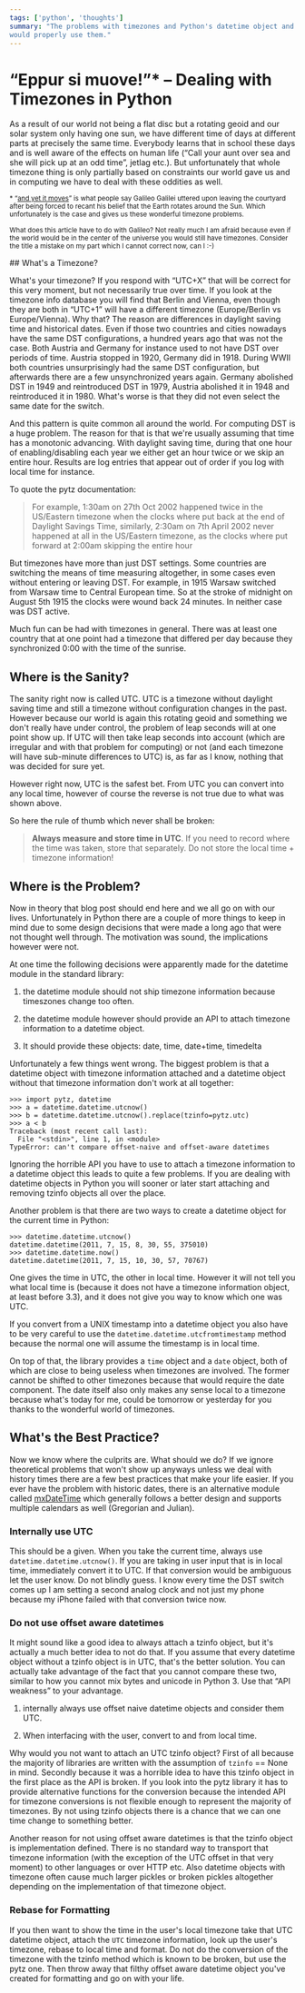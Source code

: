 ```yaml
---
tags: ['python', 'thoughts']
summary: "The problems with timezones and Python's datetime object and how you
would properly use them."
---
```


# “Eppur si muove!”* – Dealing with Timezones in Python

As a result of our world not being a flat disc but a rotating geoid and
our solar system only having one sun, we have different time of days at
different parts at precisely the same time.  Everybody learns that in
school these days and is well aware of the effects on human life (“Call
your aunt over sea and she will pick up at an odd time”, jetlag etc.).
But unfortunately that whole timezone thing is only partially based on
constraints our world gave us and in computing we have to deal with these
oddities as well.

<small> * “[and yet it moves](http://en.wikipedia.org/wiki/E_pur_si_muove!)” is
what people say Galileo Galilei uttered upon leaving the courtyard after
being forced to recant his belief that the Earth rotates around the Sun.
Which unfortunately is the case and gives us these wonderful timezone
problems.

What does this article have to do with Galileo?  Not really much I am
afraid because even if the world would be in the center of the universe
you would still have timezones.  Consider the title a mistake on my part
which I cannot correct now, can I :-)

</small>## What's a Timezone?

What's your timezone?  If you respond with “UTC+X” that will be correct
for this very moment, but not necessarily true over time.  If you look at
the timezone info database you will find that Berlin and Vienna, even
though they are both in “UTC+1” will have a different timezone
(Europe/Berlin vs Europe/Vienna).  Why that?  The reason are differences
in daylight saving time and historical dates.  Even if those two countries
and cities nowadays have the same DST configurations, a hundred years ago
that was not the case.  Both Austria and Germany for instance used to not
have DST over periods of time.  Austria stopped in 1920, Germany did in
1918.  During WWII both countries unsurprisingly had the same DST
configuration, but afterwards there are a few unsynchronized years again.
Germany abolished DST in 1949 and reintroduced DST in 1979, Austria
abolished it in 1948 and reintroduced it in 1980.  What's worse is that
they did not even select the same date for the switch.

And this pattern is quite common all around the world.  For computing DST
is a huge problem.  The reason for that is that we're usually assuming
that time has a monotonic advancing.  With daylight saving time, during
that one hour of enabling/disabling each year we either get an hour twice
or we skip an entire hour.  Results are log entries that appear out of
order if you log with local time for instance.

To quote the pytz documentation:

> For example, 1:30am on 27th Oct 2002 happened twice in the US/Eastern
timezone when the clocks where put back at the end of Daylight Savings
Time, similarly, 2:30am on 7th April 2002 never happened at all in the
US/Eastern timezone, as the clocks where put forward at 2:00am
skipping the entire hour
>

But timezones have more than just DST settings.  Some countries are
switching the means of time measuring altogether, in some cases even
without entering or leaving DST.  For example, in 1915 Warsaw switched
from Warsaw time to Central European time. So at the stroke of midnight on
August 5th 1915 the clocks were wound back 24 minutes.  In neither case
was DST active.

Much fun can be had with timezones in general.  There was at least one
country that at one point had a timezone that differed per day because
they synchronized 0:00 with the time of the sunrise.

## Where is the Sanity?

The sanity right now is called UTC.  UTC is a timezone without daylight
saving time and still a timezone without configuration changes in the
past.  However because our world is again this rotating geoid and
something we don't really have under control, the problem of leap seconds
will at one point show up.  If UTC will then take leap seconds into
account (which are irregular and with that problem for computing) or not
(and each timezone will have sub-minute differences to UTC) is, as far as
I know, nothing that was decided for sure yet.

However right now, UTC is the safest bet.  From UTC you can convert into
any local time, however of course the reverse is not true due to what was
shown above.

So here the rule of thumb which never shall be broken:

> **Always measure and store time in UTC**.  If you need to record where
the time was taken, store that separately.  Do not store the local
time + timezone information!
>

## Where is the Problem?

Now in theory that blog post should end here and we all go on with our
lives.  Unfortunately in Python there are a couple of more things to keep
in mind due to some design decisions that were made a long ago that were
not thought well through.  The motivation was sound, the implications
however were not.

At one time the following decisions were apparently made for the datetime
module in the standard library:

1. the datetime module should not ship timezone information because
timeszones change too often.

1. the datetime module however should provide an API to attach timezone
information to a datetime object.

1. It should provide these objects: date, time, date+time, timedelta

Unfortunately a few things went wrong.  The biggest problem is that a
datetime object with timezone information attached and a datetime object
without that timezone information don't work at all together:

```pycon
>>> import pytz, datetime
>>> a = datetime.datetime.utcnow()
>>> b = datetime.datetime.utcnow().replace(tzinfo=pytz.utc)
>>> a < b
Traceback (most recent call last):
  File "<stdin>", line 1, in <module>
TypeError: can't compare offset-naive and offset-aware datetimes
```

Ignoring the horrible API you have to use to attach a timezone information
to a datetime object this leads to quite a few problems.  If you are
dealing with datetime objects in Python you will sooner or later start
attaching and removing tzinfo objects all over the place.

Another problem is that there are two ways to create a datetime object for
the current time in Python:

```pycon
>>> datetime.datetime.utcnow()
datetime.datetime(2011, 7, 15, 8, 30, 55, 375010)
>>> datetime.datetime.now()
datetime.datetime(2011, 7, 15, 10, 30, 57, 70767)
```

One gives the time in UTC, the other in local time.  However it will not
tell you what local time is (because it does not have a timezone
information object, at least before 3.3), and it does not give you way to
know which one was UTC.

If you convert from a UNIX timestamp into a datetime object you also have
to be very careful to use the `datetime.datetime.utcfromtimestamp` method
because the normal one will assume the timestamp is in local time.

On top of that, the library provides a `time` object and a `date` object,
both of which are close to being useless when timezones are involved.  The
former cannot be shifted to other timezones because that would require the
date component.  The date itself also only makes any sense local to a
timezone because what's today for me, could be tomorrow or yesterday for
you thanks to the wonderful world of timezones.

## What's the Best Practice?

Now we know where the culprits are.  What should we do?  If we ignore
theoretical problems that won't show up anyways unless we deal with
history times there are a few best practices that make your life easier.
If you ever have the problem with historic dates, there is an alternative
module called [mxDateTime](http://www.egenix.com/products/python/mxBase/mxDateTime/) which
generally follows a better design and supports multiple calendars as well
(Gregorian and Julian).

### Internally use UTC

This should be a given.  When you take the current time, always use
`datetime.datetime.utcnow()`.  If you are taking in user input that is in
local time, immediately convert it to UTC.  If that conversion would be
ambiguous let the user know.  Do not blindly guess.  I know every time the
DST switch comes up I am setting a second analog clock and not just my
phone because my iPhone failed with that conversion twice now.

### Do not use offset aware datetimes

It might sound like a good idea to always attach a tzinfo object, but it's
actually a much better idea to not do that.  If you assume that every
datetime object without a tzinfo object is in UTC, that's the better
solution.  You can actually take advantage of the fact that you cannot
compare these two, similar to how you cannot mix bytes and unicode in
Python 3.  Use that “API weakness” to your advantage.

1. internally always use offset naive datetime objects and consider them
UTC.

1. When interfacing with the user, convert to and from local time.

Why would you not want to attach an UTC tzinfo object?  First of all
because the majority of libraries are written with the assumption of
`tzinfo` == None in mind.  Secondly because it was a horrible idea to have
this tzinfo object in the first place as the API is broken.  If you look
into the pytz library it has to provide alternative functions for the
conversion because the intended API for timezone conversions is not
flexible enough to represent the majority of timezones.  By not using
tzinfo objects there is a chance that we can one time change to something
better.

Another reason for not using offset aware datetimes is that the tzinfo
object is implementation defined.  There is no standard way to transport
that timezone information (with the exception of the UTC offset in that
very moment) to other languages or over HTTP etc.  Also datetime objects
with timezone often cause much larger pickles or broken pickles altogether
depending on the implementation of that timezone object.

### Rebase for Formatting

If you then want to show the time in the user's local timezone take that
UTC datetime object, attach the `UTC` timezone information, look up the
user's timezone, rebase to local time and format.  Do not do the
conversion of the timezone with the tzinfo method which is known to be
broken, but use the pytz one.  Then throw away that filthy offset aware
datetime object you've created for formatting and go on with your life.
